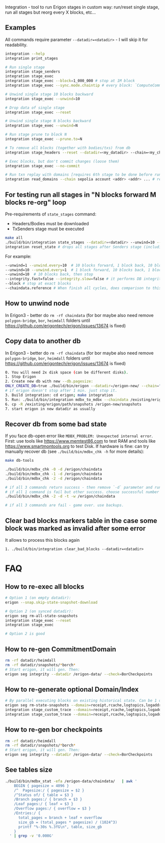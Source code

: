 Integration - tool to run Erigon stages in custom way: run/reset single stage, run all stages but reorg every X blocks,
etc...

## Examples

All commands require parameter `--datadir=<datadir>` - I will skip it for readability.

```sh
integration --help
integration print_stages

# Run single stage
integration stage_senders
integration stage_exec
integration stage_exec --block=1_000_000 # stop at 1M block
integration stage_exec --sync.mode.chaintip # every block: `ComputeCommitment`, `rwtx.Commit()`, write diffs/changesets

# Unwind single stage 10 blocks backward
integration stage_exec --unwind=10

# Drop data of single stage
integration stage_exec --reset

# Unwind single stage N blocks backward
integration stage_exec --unwind=N

# Run stage prune to block N
integration stage_exec --prune.to=N

# To remove all blocks (together with bodies/txs) from db 
integration stage_headers --reset --datadir=<my_datadir> --chain=<my_chain>

# Exec blocks, but don't commit changes (loose them)
integration stage_exec --no-commit

# Run txn replay with domains [requires 6th stage to be done before run]
integration read_domains --chain sepolia account <addr> <addr> ... # read values for given accounts
```

## For testing run all stages in "N blocks forward M blocks re-org" loop

Pre-requirements of `state_stages` command:

- Headers/Bodies must be downloaded
- TxSenders stage must be executed

```sh
make all
./build/bin/integration state_stages --datadir=<datadir> --unwind=10 --unwind.every=20 --pprof
integration reset_state # drops all stages after Senders stage (including it's db tables DB tables)
```

For example:

```sh
--unwind=1 --unwind.every=10  # 10 blocks forward, 1 block back, 10 blocks forward, ...
--unwind=10 --unwind.every=1  # 1 block forward, 10 blocks back, 1 blocks forward, ...
--unwind=10  # 10 blocks back, then stop
--integrity.fast=false --integrity.slow=false # it performs DB integrity checks each step. You can disable slow or fast checks.
--block # stop at exact blocks
--chaindata.reference # When finish all cycles, does comparison to this db file.
```

## How to unwind node

In Erigon3 - better do `rm -rf chaindata` (for bor maybe also need remove `polygon-bridge`, `bor`, `heimdall` folders
until https://github.com/erigontech/erigon/issues/13674 is fixed)

## Copy data to another db

In Erigon3 - better do `rm -rf chaindata` (for bor maybe also need remove `polygon-bridge`, `bor`, `heimdall` folders
until https://github.com/erigontech/erigon/issues/13674 is fixed)

```sh
0. You will need 2x disk space (can be different disks).
1. Stop Erigon
2. Create new db with new --db.pagesize:
ONLY_CREATE_DB=true ./build/bin/erigon --datadir=/erigon-new/ --chain="$CHAIN" --db.pagesize=8kb --db.size.limit=12T
# if erigon doesn't stop after 1 min. just stop it.
3. Build integration: cd erigon; make integration
5. Run: ./build/bin/integration mdbx_to_mdbx --chaindata /existing/erigon/path/chaindata/ --chaindata.to /erigon-new/chaindata/
6. cp -R /existing/erigon/path/snapshots /erigon-new/snapshots
7. start erigon in new datadir as usually
```

## Recover db from some bad state

If you face db-open error like `MDBX_PROBLEM: Unexpected internal error`. First: use tools
like https://www.memtest86.com to test RAM and tools like https://www.smartmontools.org to test Disk. If hardware is
fine: can try manually recover db (see `./build/bin/mdbx_chk -h` for more details):

```sh
make db-tools

./build/bin/mdbx_chk -0 -d /erigon/chaindata
./build/bin/mdbx_chk -1 -d /erigon/chaindata
./build/bin/mdbx_chk -2 -d /erigon/chaindata

# if all 3 commands return success - then remove `-d` parameter and run again
# if all 1 command is fail but other success. choose successful number - for example 2 - and switch db manually to it:  
./build/bin/mdbx_chk -2 -d -t -w /erigon/chaindata  

# if all 3 commands are fail - game over. use backups.
```

## Clear bad blocks markers table in the case some block was marked as invalid after some error

It allows to process this blocks again

```
1. ./build/bin/integration clear_bad_blocks --datadir=<datadir>
```

# FAQ

## How to re-exec all blocks

```sh
# Option 1 (on empty datadir):
erigon --snap.skip-state-snapshot-download

# Option 2 (on synced datadir):
erigon seg rm-all-state-snapshots
integration stage_exec --reset
integration stage_exec 

# Option 2 is good 
```

## How to re-gen CommitmentDomain

```sh
rm -rf datadir/heimdall
rm -rf datadir/snapshots/*borch*
# Start erigon, it will gen. Then:
erigon seg integrity --datadir /erigon-data/ --check=BorCheckpoints
```

## How to re-generate optional Domain/Index

```sh
# By parallel executing blocks on existing historical state. Can be 1 or many domains:
erigon seg rm-state-snapshots --domain=receipt,rcache,logtopics,logaddrs,tracesfrom,tracesto
integration stage_custom_trace --domain=receipt,rcache,logtopics,logaddrs,tracesfrom,tracesto --reset
integration stage_custom_trace --domain=receipt,rcache,logtopics,logaddrs,tracesfrom,tracesto
```

## How to re-gen bor checkpoints

```sh
rm -rf datadir/heimdall
rm -rf datadir/snapshots/*borch*
# Start erigon, it will gen. Then:
erigon seg integrity --datadir /erigon-data/ --check=BorCheckpoints
```

## See tables size

```sh
./build/bin/mdbx_stat -efa /erigon-data/chaindata/   | awk '
    BEGIN { pagesize = 4096 }
    /^  Pagesize:/ { pagesize = $2 }
    /^Status of/ { table = $3 }
    /Branch pages:/ { branch = $3 }
    /Leaf pages:/ { leaf = $3 }
    /Overflow pages:/ { overflow = $3 }
    /Entries:/ {
      total_pages = branch + leaf + overflow
      size_gb = (total_pages * pagesize) / (1024^3)
      printf "%-30s %.3fG\n", table, size_gb
    }
  ' | grep -v '0.000G'
```

